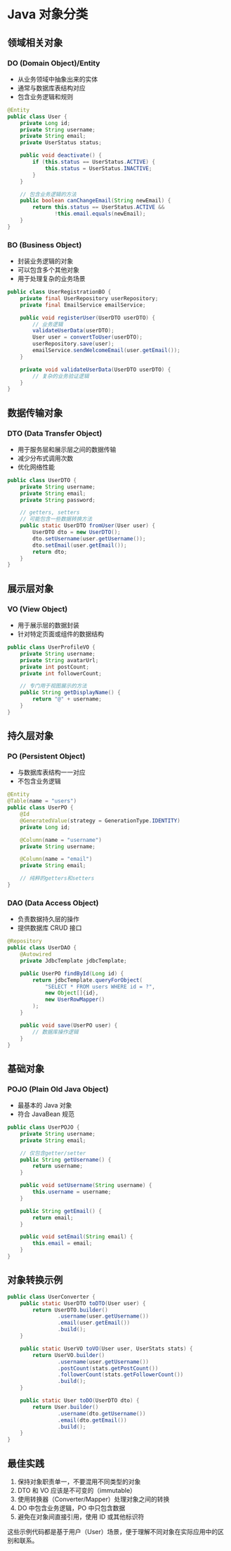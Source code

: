 # Java 对象分类

## 领域相关对象

### DO (Domain Object)/Entity

- 从业务领域中抽象出来的实体
- 通常与数据库表结构对应
- 包含业务逻辑和规则

```java
@Entity
public class User {
    private Long id;
    private String username;
    private String email;
    private UserStatus status;

    public void deactivate() {
        if (this.status == UserStatus.ACTIVE) {
            this.status = UserStatus.INACTIVE;
        }
    }

    // 包含业务逻辑的方法
    public boolean canChangeEmail(String newEmail) {
        return this.status == UserStatus.ACTIVE &&
               !this.email.equals(newEmail);
    }
}
```

### BO (Business Object)

- 封装业务逻辑的对象
- 可以包含多个其他对象
- 用于处理复杂的业务场景

```java
public class UserRegistrationBO {
    private final UserRepository userRepository;
    private final EmailService emailService;

    public void registerUser(UserDTO userDTO) {
        // 业务逻辑
        validateUserData(userDTO);
        User user = convertToUser(userDTO);
        userRepository.save(user);
        emailService.sendWelcomeEmail(user.getEmail());
    }

    private void validateUserData(UserDTO userDTO) {
        // 复杂的业务验证逻辑
    }
}
```

## 数据传输对象

### DTO (Data Transfer Object)

- 用于服务层和展示层之间的数据传输
- 减少分布式调用次数
- 优化网络性能

```java
public class UserDTO {
    private String username;
    private String email;
    private String password;

    // getters, setters
    // 可能包含一些数据转换方法
    public static UserDTO fromUser(User user) {
        UserDTO dto = new UserDTO();
        dto.setUsername(user.getUsername());
        dto.setEmail(user.getEmail());
        return dto;
    }
}
```

## 展示层对象

### VO (View Object)

- 用于展示层的数据封装
- 针对特定页面或组件的数据结构

```java
public class UserProfileVO {
    private String username;
    private String avatarUrl;
    private int postCount;
    private int followerCount;

    // 专门用于视图展示的方法
    public String getDisplayName() {
        return "@" + username;
    }
}
```

## 持久层对象

### PO (Persistent Object)

- 与数据库表结构一一对应
- 不包含业务逻辑

```java
@Entity
@Table(name = "users")
public class UserPO {
    @Id
    @GeneratedValue(strategy = GenerationType.IDENTITY)
    private Long id;

    @Column(name = "username")
    private String username;

    @Column(name = "email")
    private String email;

    // 纯粹的getters和setters
}
```

### DAO (Data Access Object)

- 负责数据持久层的操作
- 提供数据库 CRUD 接口

```java
@Repository
public class UserDAO {
    @Autowired
    private JdbcTemplate jdbcTemplate;

    public UserPO findById(Long id) {
        return jdbcTemplate.queryForObject(
            "SELECT * FROM users WHERE id = ?",
            new Object[]{id},
            new UserRowMapper()
        );
    }

    public void save(UserPO user) {
        // 数据库操作逻辑
    }
}
```

## 基础对象

### POJO (Plain Old Java Object)

- 最基本的 Java 对象
- 符合 JavaBean 规范

```java
public class UserPOJO {
    private String username;
    private String email;

    // 仅包含getter/setter
    public String getUsername() {
        return username;
    }

    public void setUsername(String username) {
        this.username = username;
    }

    public String getEmail() {
        return email;
    }

    public void setEmail(String email) {
        this.email = email;
    }
}
```

## 对象转换示例

```java
public class UserConverter {
    public static UserDTO toDTO(User user) {
        return UserDTO.builder()
                .username(user.getUsername())
                .email(user.getEmail())
                .build();
    }

    public static UserVO toVO(User user, UserStats stats) {
        return UserVO.builder()
                .username(user.getUsername())
                .postCount(stats.getPostCount())
                .followerCount(stats.getFollowerCount())
                .build();
    }

    public static User toDO(UserDTO dto) {
        return User.builder()
                .username(dto.getUsername())
                .email(dto.getEmail())
                .build();
    }
}
```

## 最佳实践

1. 保持对象职责单一，不要混用不同类型的对象
2. DTO 和 VO 应该是不可变的（immutable）
3. 使用转换器（Converter/Mapper）处理对象之间的转换
4. DO 中包含业务逻辑，PO 中只包含数据
5. 避免在对象间直接引用，使用 ID 或其他标识符

这些示例代码都是基于用户（User）场景，便于理解不同对象在实际应用中的区别和联系。
